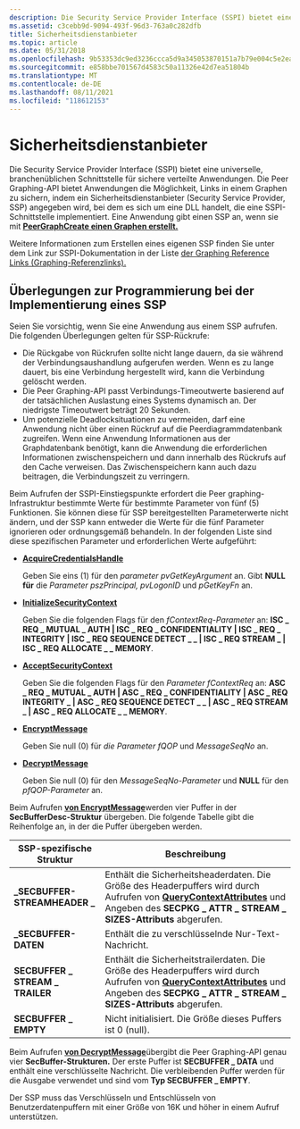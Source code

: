 ```yaml
---
description: Die Security Service Provider Interface (SSPI) bietet eine universelle, branchenüblichen Schnittstelle für sichere verteilte Anwendungen.
ms.assetid: c3cebb9d-9094-493f-96d3-763a0c282dfb
title: Sicherheitsdienstanbieter
ms.topic: article
ms.date: 05/31/2018
ms.openlocfilehash: 9b53353dc9ed3236ccca5d9a345053870151a7b79e004c5e2ea69e39944209b5
ms.sourcegitcommit: e858bbe701567d4583c50a11326e42d7ea51804b
ms.translationtype: MT
ms.contentlocale: de-DE
ms.lasthandoff: 08/11/2021
ms.locfileid: "118612153"
---
```

# <a name="security-service-providers"></a>Sicherheitsdienstanbieter

Die Security Service Provider Interface (SSPI) bietet eine universelle, branchenüblichen Schnittstelle für sichere verteilte Anwendungen. Die Peer Graphing-API bietet Anwendungen die Möglichkeit, Links in einem Graphen zu sichern, indem ein Sicherheitsdienstanbieter (Security Service Provider, SSP) angegeben wird, bei dem es sich um eine DLL handelt, die eine SSPI-Schnittstelle implementiert. Eine Anwendung gibt einen SSP an, wenn sie mit [**PeerGraphCreate einen Graphen erstellt.**](/windows/desktop/api/P2P/nf-p2p-peergraphcreate)

Weitere Informationen zum Erstellen eines eigenen SSP finden Sie unter dem Link zur SSPI-Dokumentation in der Liste [der Graphing Reference Links (Graphing-Referenzlinks).](graphing-reference-links.md)

## <a name="programming-considerations-for-implementing-an-ssp"></a>Überlegungen zur Programmierung bei der Implementierung eines SSP

Seien Sie vorsichtig, wenn Sie eine Anwendung aus einem SSP aufrufen. Die folgenden Überlegungen gelten für SSP-Rückrufe:

-   Die Rückgabe von Rückrufen sollte nicht lange dauern, da sie während der Verbindungsaushandlung aufgerufen werden. Wenn es zu lange dauert, bis eine Verbindung hergestellt wird, kann die Verbindung gelöscht werden.
-   Die Peer Graphing-API passt Verbindungs-Timeoutwerte basierend auf der tatsächlichen Auslastung eines Systems dynamisch an. Der niedrigste Timeoutwert beträgt 20 Sekunden.
-   Um potenzielle Deadlocksituationen zu vermeiden, darf eine Anwendung nicht über einen Rückruf auf die Peerdiagrammdatenbank zugreifen. Wenn eine Anwendung Informationen aus der Graphdatenbank benötigt, kann die Anwendung die erforderlichen Informationen zwischenspeichern und dann innerhalb des Rückrufs auf den Cache verweisen. Das Zwischenspeichern kann auch dazu beitragen, die Verbindungszeit zu verringern.

Beim Aufrufen der SSPI-Einstiegspunkte erfordert die Peer graphing-Infrastruktur bestimmte Werte für bestimmte Parameter von fünf (5) Funktionen. Sie können diese für SSP bereitgestellten Parameterwerte nicht ändern, und der SSP kann entweder die Werte für die fünf Parameter ignorieren oder ordnungsgemäß behandeln. In der folgenden Liste sind diese spezifischen Parameter und erforderlichen Werte aufgeführt:

-   [**AcquireCredentialsHandle**](graphing-reference-links.md)

    Geben Sie eins (1) für den *parameter pvGetKeyArgument* an. Gibt **NULL für** die *Parameter pszPrincipal,* *pvLogonID* und *pGetKeyFn* an.

-   [**InitializeSecurityContext**](graphing-reference-links.md)

    Geben Sie die folgenden Flags für den *fContextReq-Parameter* an: **ISC \_ REQ \_ MUTUAL \_ AUTH \| ISC \_ REQ \_ CONFIDENTIALITY \| ISC \_ REQ \_ INTEGRITY \| ISC \_ REQ SEQUENCE DETECT \_ \_ \| ISC \_ REQ STREAM \_ \| ISC \_ REQ ALLOCATE \_ \_ MEMORY**.

-   [**AcceptSecurityContext**](graphing-reference-links.md)

    Geben Sie die folgenden Flags für den *Parameter fContextReq* an: **ASC \_ REQ \_ MUTUAL \_ AUTH \| ASC \_ REQ \_ CONFIDENTIALITY \| ASC \_ REQ INTEGRITY \_ \| ASC \_ REQ SEQUENCE DETECT \_ \_ \| ASC \_ REQ STREAM \_ \| ASC \_ REQ ALLOCATE \_ \_ MEMORY**.

-   [**EncryptMessage**](graphing-reference-links.md)

    Geben Sie null (0) für *die Parameter fQOP* und *MessageSeqNo* an.

-   [**DecryptMessage**](graphing-reference-links.md)

    Geben Sie null (0) für den *MessageSeqNo-Parameter* und **NULL** für den *pfQOP-Parameter* an.

Beim Aufrufen [**von EncryptMessage**](graphing-reference-links.md)werden vier Puffer in der **SecBufferDesc-Struktur** übergeben. Die folgende Tabelle gibt die Reihenfolge an, in der die Puffer übergeben werden.

| SSP-spezifische Struktur         | Beschreibung                                                                                                                                                                                                       |
|--------------------------------|-------------------------------------------------------------------------------------------------------------------------------------------------------------------------------------------------------------------|
| **\_SECBUFFER-STREAMHEADER \_**  | Enthält die Sicherheitsheaderdaten. Die Größe des Headerpuffers wird durch Aufrufen von [**QueryContextAttributes**](graphing-reference-links.md) und Angeben des **SECPKG \_ ATTR \_ STREAM \_ SIZES-Attributs** abgerufen.  |
| **\_SECBUFFER-DATEN**            | Enthält die zu verschlüsselnde Nur-Text-Nachricht.                                                                                                                                                                  |
| **SECBUFFER \_ STREAM \_ TRAILER** | Enthält die Sicherheitstrailerdaten. Die Größe des Headerpuffers wird durch Aufrufen von [**QueryContextAttributes**](graphing-reference-links.md) und Angeben des **SECPKG \_ ATTR \_ STREAM \_ SIZES-Attributs** abgerufen. |
| **SECBUFFER \_ EMPTY**           | Nicht initialisiert. Die Größe dieses Puffers ist 0 (null).                                                                                                                                                             |



 

Beim Aufrufen [**von DecryptMessage**](graphing-reference-links.md)übergibt die Peer Graphing-API genau vier **SecBuffer-Strukturen.** Der erste Puffer ist **SECBUFFER \_ DATA** und enthält eine verschlüsselte Nachricht. Die verbleibenden Puffer werden für die Ausgabe verwendet und sind vom **Typ SECBUFFER \_ EMPTY**.

Der SSP muss das Verschlüsseln und Entschlüsseln von Benutzerdatenpuffern mit einer Größe von 16K und höher in einem Aufruf unterstützen.

 

 



